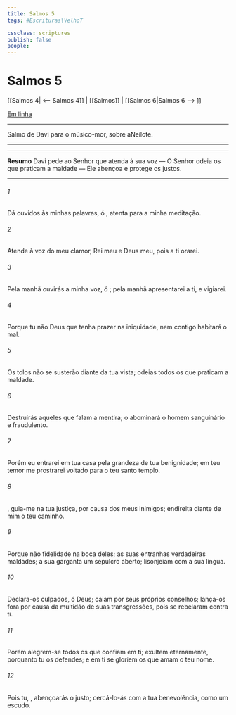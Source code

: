 ```yaml
---
title: Salmos 5
tags: #Escrituras\VelhoT

cssclass: scriptures
publish: false
people:
---
```


# Salmos 5
[[Salmos 4| <-- Salmos 4]] | [[Salmos]] | [[Salmos 6|Salmos 6 --> ]]

[Em linha](https://churchofjesuschrist.org/study/scriptures/ot/ps/5?lang=por)

---
Salmo de Davi para o músico-mor, sobre aNeilote.

---

---
__Resumo__
Davi pede ao Senhor que atenda à sua voz — O Senhor odeia os que praticam a maldade — Ele abençoa e protege os justos.

---
###### 1 
Dá ouvidos às minhas palavras, ó , atenta para a minha meditação.

###### 2 
Atende à voz do meu clamor, Rei meu e Deus meu, pois a ti orarei.

###### 3 
Pela manhã ouvirás a minha voz, ó ; pela manhã  apresentarei a ti, e vigiarei.

###### 4 
Porque tu não  Deus que tenha prazer na iniquidade, nem contigo habitará o mal.

###### 5 
Os tolos não se susterão diante da tua vista; odeias todos os que praticam a maldade.

###### 6 
Destruirás aqueles que falam a mentira; o  abominará o homem sanguinário e fraudulento.

###### 7 
Porém eu entrarei em tua casa pela grandeza de tua benignidade;  em teu temor me prostrarei voltado para o teu santo templo.

###### 8 
, guia-me na tua justiça, por causa dos meus inimigos; endireita diante de mim o teu caminho.

###### 9 
Porque não  fidelidade na boca deles; as suas entranhas  verdadeiras maldades; a sua garganta  um sepulcro aberto; lisonjeiam com a sua língua.

###### 10 
Declara-os culpados, ó Deus; caiam por seus próprios conselhos; lança-os fora por causa da multidão de suas transgressões, pois se rebelaram contra ti.

###### 11 
Porém alegrem-se todos os que confiam em ti; exultem eternamente, porquanto tu os defendes; e em ti se gloriem os que amam o teu nome.

###### 12 
Pois tu, , abençoarás o justo; cercá-lo-ás com a tua benevolência, como  um escudo.

